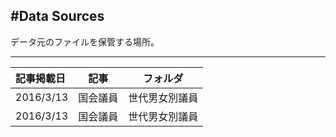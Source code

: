 #Data Sources
---
データ元のファイルを保管する場所。

---
|   記事掲載日      |   記事         | フォルダ         |
| :---------------- |:--------------:| :---------------:|
| 2016/3/13         | 国会議員       |   世代男女別議員 |
| 2016/3/13         | 国会議員       |   世代男女別議員 |
